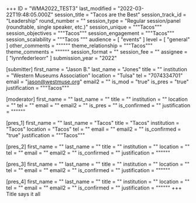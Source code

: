 +++
ID = "WMA2022_TEST3"
last_modified = "2022-03-22T19:48:05.000Z"
session_title = "Tacos are the Best"
session_track_id = "Leadership"
round_number = ""
session_type = "Regular session/panel (roundtable, single speaker, etc.)"
session_unique = """Tacos"""
session_objectives = """Tacos"""
session_engagement = """Tacos"""
session_scalability = """Tacos
"""
audience = [ "events" ]
level = [ "general" ]
other_comments = """"""
theme_relationship = """Tacos"""
theme_comments = """"""
session_format = ""
session_fee = ""
assignee = [ "lynnfederleorr" ]
submission_year = "2022"

[submitter]
first_name = "Jason B."
last_name = "Jones"
title = ""
institution = "Western Museums Association"
location = "Tulsa"
tel = "7074334701"
email = "jason@westmuse.org"
email2 = ""
is_mod = "true"
is_pres = "true"
justification = """Tacos"""

[moderator]
first_name = ""
last_name = ""
title = ""
institution = ""
location = ""
tel = ""
email = ""
email2 = ""
is_pres = ""
is_confirmed = ""
justification = """"""

[pres_1]
first_name = ""
last_name = "Tacos"
title = "Tacos"
institution = "Tacos"
location = "Tacos"
tel = ""
email = ""
email2 = ""
is_confirmed = "true"
justification = """Tacos"""

[pres_2]
first_name = ""
last_name = ""
title = ""
institution = ""
location = ""
tel = ""
email = ""
email2 = ""
is_confirmed = ""
justification = """"""

[pres_3]
first_name = ""
last_name = ""
title = ""
institution = ""
location = ""
tel = ""
email = ""
email2 = ""
is_confirmed = ""
justification = """"""

[pres_4]
first_name = ""
last_name = ""
title = ""
institution = ""
location = ""
tel = ""
email = ""
email2 = ""
is_confirmed = ""
justification = """"""
+++
Title says it all		
